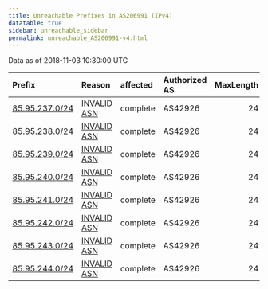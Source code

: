 ```yaml
---
title: Unreachable Prefixes in AS206991 (IPv4)
datatable: true
sidebar: unreachable_sidebar
permalink: unreachable_AS206991-v4.html
---
```


Data as of 2018-11-03 10:30:00 UTC


<div class="datatable-begin"></div>

| Prefix                                                 | Reason                                                                                                 | affected   | Authorized AS   |   MaxLength | Anchor                                         |   unreachable /24s |
|:-------------------------------------------------------|:-------------------------------------------------------------------------------------------------------|:-----------|:----------------|------------:|:-----------------------------------------------|-------------------:|
| [85.95.237.0/24](https://stat.ripe.net/85.95.237.0/24) | [INVALID ASN](https://rpki-validator.ripe.net/announcement-preview?asn=AS206991&prefix=85.95.237.0/24) | complete   | AS42926         |          24 | [RIPE](unreachable_RIPE_NCC_RPKI_Root-v4.html) |                  1 |
| [85.95.238.0/24](https://stat.ripe.net/85.95.238.0/24) | [INVALID ASN](https://rpki-validator.ripe.net/announcement-preview?asn=AS206991&prefix=85.95.238.0/24) | complete   | AS42926         |          24 | [RIPE](unreachable_RIPE_NCC_RPKI_Root-v4.html) |                  1 |
| [85.95.239.0/24](https://stat.ripe.net/85.95.239.0/24) | [INVALID ASN](https://rpki-validator.ripe.net/announcement-preview?asn=AS206991&prefix=85.95.239.0/24) | complete   | AS42926         |          24 | [RIPE](unreachable_RIPE_NCC_RPKI_Root-v4.html) |                  1 |
| [85.95.240.0/24](https://stat.ripe.net/85.95.240.0/24) | [INVALID ASN](https://rpki-validator.ripe.net/announcement-preview?asn=AS206991&prefix=85.95.240.0/24) | complete   | AS42926         |          24 | [RIPE](unreachable_RIPE_NCC_RPKI_Root-v4.html) |                  1 |
| [85.95.241.0/24](https://stat.ripe.net/85.95.241.0/24) | [INVALID ASN](https://rpki-validator.ripe.net/announcement-preview?asn=AS206991&prefix=85.95.241.0/24) | complete   | AS42926         |          24 | [RIPE](unreachable_RIPE_NCC_RPKI_Root-v4.html) |                  1 |
| [85.95.242.0/24](https://stat.ripe.net/85.95.242.0/24) | [INVALID ASN](https://rpki-validator.ripe.net/announcement-preview?asn=AS206991&prefix=85.95.242.0/24) | complete   | AS42926         |          24 | [RIPE](unreachable_RIPE_NCC_RPKI_Root-v4.html) |                  1 |
| [85.95.243.0/24](https://stat.ripe.net/85.95.243.0/24) | [INVALID ASN](https://rpki-validator.ripe.net/announcement-preview?asn=AS206991&prefix=85.95.243.0/24) | complete   | AS42926         |          24 | [RIPE](unreachable_RIPE_NCC_RPKI_Root-v4.html) |                  1 |
| [85.95.244.0/24](https://stat.ripe.net/85.95.244.0/24) | [INVALID ASN](https://rpki-validator.ripe.net/announcement-preview?asn=AS206991&prefix=85.95.244.0/24) | complete   | AS42926         |          24 | [RIPE](unreachable_RIPE_NCC_RPKI_Root-v4.html) |                  1 |

<div class="datatable-end"></div>
